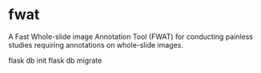 # fwat
A Fast Whole-slide image Annotation Tool (FWAT) for conducting painless studies requiring annotations on whole-slide images.


flask db init
flask db migrate

